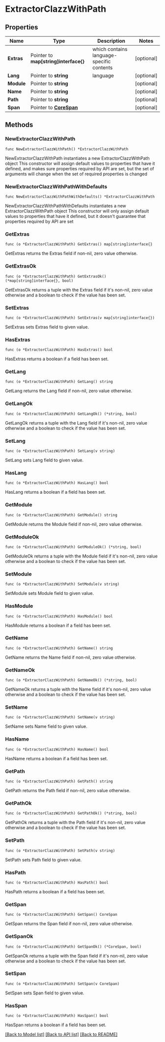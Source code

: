 # ExtractorClazzWithPath

## Properties

Name | Type | Description | Notes
------------ | ------------- | ------------- | -------------
**Extras** | Pointer to **map[string]interface{}** | which contains language-specific contents | [optional] 
**Lang** | Pointer to **string** | language | [optional] 
**Module** | Pointer to **string** |  | [optional] 
**Name** | Pointer to **string** |  | [optional] 
**Path** | Pointer to **string** |  | [optional] 
**Span** | Pointer to [**CoreSpan**](CoreSpan.md) |  | [optional] 

## Methods

### NewExtractorClazzWithPath

`func NewExtractorClazzWithPath() *ExtractorClazzWithPath`

NewExtractorClazzWithPath instantiates a new ExtractorClazzWithPath object
This constructor will assign default values to properties that have it defined,
and makes sure properties required by API are set, but the set of arguments
will change when the set of required properties is changed

### NewExtractorClazzWithPathWithDefaults

`func NewExtractorClazzWithPathWithDefaults() *ExtractorClazzWithPath`

NewExtractorClazzWithPathWithDefaults instantiates a new ExtractorClazzWithPath object
This constructor will only assign default values to properties that have it defined,
but it doesn't guarantee that properties required by API are set

### GetExtras

`func (o *ExtractorClazzWithPath) GetExtras() map[string]interface{}`

GetExtras returns the Extras field if non-nil, zero value otherwise.

### GetExtrasOk

`func (o *ExtractorClazzWithPath) GetExtrasOk() (*map[string]interface{}, bool)`

GetExtrasOk returns a tuple with the Extras field if it's non-nil, zero value otherwise
and a boolean to check if the value has been set.

### SetExtras

`func (o *ExtractorClazzWithPath) SetExtras(v map[string]interface{})`

SetExtras sets Extras field to given value.

### HasExtras

`func (o *ExtractorClazzWithPath) HasExtras() bool`

HasExtras returns a boolean if a field has been set.

### GetLang

`func (o *ExtractorClazzWithPath) GetLang() string`

GetLang returns the Lang field if non-nil, zero value otherwise.

### GetLangOk

`func (o *ExtractorClazzWithPath) GetLangOk() (*string, bool)`

GetLangOk returns a tuple with the Lang field if it's non-nil, zero value otherwise
and a boolean to check if the value has been set.

### SetLang

`func (o *ExtractorClazzWithPath) SetLang(v string)`

SetLang sets Lang field to given value.

### HasLang

`func (o *ExtractorClazzWithPath) HasLang() bool`

HasLang returns a boolean if a field has been set.

### GetModule

`func (o *ExtractorClazzWithPath) GetModule() string`

GetModule returns the Module field if non-nil, zero value otherwise.

### GetModuleOk

`func (o *ExtractorClazzWithPath) GetModuleOk() (*string, bool)`

GetModuleOk returns a tuple with the Module field if it's non-nil, zero value otherwise
and a boolean to check if the value has been set.

### SetModule

`func (o *ExtractorClazzWithPath) SetModule(v string)`

SetModule sets Module field to given value.

### HasModule

`func (o *ExtractorClazzWithPath) HasModule() bool`

HasModule returns a boolean if a field has been set.

### GetName

`func (o *ExtractorClazzWithPath) GetName() string`

GetName returns the Name field if non-nil, zero value otherwise.

### GetNameOk

`func (o *ExtractorClazzWithPath) GetNameOk() (*string, bool)`

GetNameOk returns a tuple with the Name field if it's non-nil, zero value otherwise
and a boolean to check if the value has been set.

### SetName

`func (o *ExtractorClazzWithPath) SetName(v string)`

SetName sets Name field to given value.

### HasName

`func (o *ExtractorClazzWithPath) HasName() bool`

HasName returns a boolean if a field has been set.

### GetPath

`func (o *ExtractorClazzWithPath) GetPath() string`

GetPath returns the Path field if non-nil, zero value otherwise.

### GetPathOk

`func (o *ExtractorClazzWithPath) GetPathOk() (*string, bool)`

GetPathOk returns a tuple with the Path field if it's non-nil, zero value otherwise
and a boolean to check if the value has been set.

### SetPath

`func (o *ExtractorClazzWithPath) SetPath(v string)`

SetPath sets Path field to given value.

### HasPath

`func (o *ExtractorClazzWithPath) HasPath() bool`

HasPath returns a boolean if a field has been set.

### GetSpan

`func (o *ExtractorClazzWithPath) GetSpan() CoreSpan`

GetSpan returns the Span field if non-nil, zero value otherwise.

### GetSpanOk

`func (o *ExtractorClazzWithPath) GetSpanOk() (*CoreSpan, bool)`

GetSpanOk returns a tuple with the Span field if it's non-nil, zero value otherwise
and a boolean to check if the value has been set.

### SetSpan

`func (o *ExtractorClazzWithPath) SetSpan(v CoreSpan)`

SetSpan sets Span field to given value.

### HasSpan

`func (o *ExtractorClazzWithPath) HasSpan() bool`

HasSpan returns a boolean if a field has been set.


[[Back to Model list]](../README.md#documentation-for-models) [[Back to API list]](../README.md#documentation-for-api-endpoints) [[Back to README]](../README.md)


